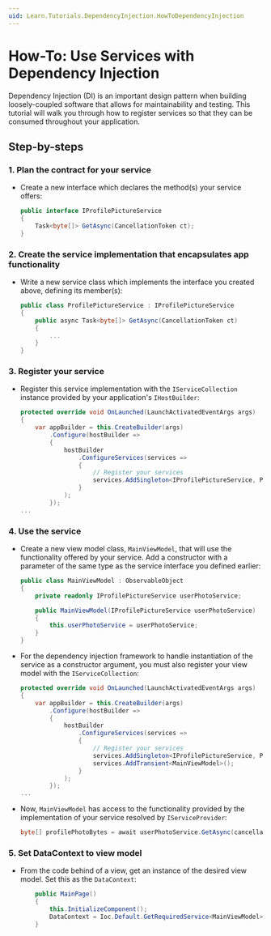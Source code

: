 ```yaml
---
uid: Learn.Tutorials.DependencyInjection.HowToDependencyInjection
---
```

# How-To: Use Services with Dependency Injection

Dependency Injection (DI) is an important design pattern when building loosely-coupled software that allows for maintainability and testing. This tutorial will walk you through how to register services so that they can be consumed throughout your application.

## Step-by-steps

### 1. Plan the contract for your service  
* Create a new interface which declares the method(s) your service offers: 
    ```cs
    public interface IProfilePictureService
    {
        Task<byte[]> GetAsync(CancellationToken ct);
    }
    ```

### 2. Create the service implementation that encapsulates app functionality 
* Write a new service class which implements the interface you created above, defining its member(s):
    ```cs
    public class ProfilePictureService : IProfilePictureService
    {
        public async Task<byte[]> GetAsync(CancellationToken ct)
        {
            ...
        }
    }
    ```
### 3. Register your service
* Register this service implementation with the `IServiceCollection` instance provided by your application's `IHostBuilder`:

    ```csharp
    protected override void OnLaunched(LaunchActivatedEventArgs args)
    {
        var appBuilder = this.CreateBuilder(args)
            .Configure(hostBuilder =>
            {
                hostBuilder
                    .ConfigureServices(services =>
                    {
                        // Register your services
                        services.AddSingleton<IProfilePictureService, ProfilePictureService>();
                    }
                );
            });
    ...
    ```
### 4. Use the service
* Create a new view model class, `MainViewModel`, that will use the functionality offered by your service. Add a constructor with a parameter of the same type as the service interface you defined earlier:
    ```cs
    public class MainViewModel : ObservableObject
    {
        private readonly IProfilePictureService userPhotoService;

        public MainViewModel(IProfilePictureService userPhotoService)
        {
            this.userPhotoService = userPhotoService;
        }
    }
    ```
* For the dependency injection framework to handle instantiation of the service as a constructor argument, you must also register your view model with the `IServiceCollection`:
    ```cs
    protected override void OnLaunched(LaunchActivatedEventArgs args)
    {
        var appBuilder = this.CreateBuilder(args)
            .Configure(hostBuilder =>
            {
                hostBuilder
                    .ConfigureServices(services =>
                    {
                        // Register your services
                        services.AddSingleton<IProfilePictureService, ProfilePictureService>();
                        services.AddTransient<MainViewModel>();
                    }
                );
            });
    ...     
    ```
* Now, `MainViewModel` has access to the functionality provided by the implementation of your service resolved by `IServiceProvider`:
    ```cs
    byte[] profilePhotoBytes = await userPhotoService.GetAsync(cancellationToken);
    ```

### 5. Set DataContext to view model
* From the code behind of a view, get an instance of the desired view model. Set this as the `DataContext`:
    ```cs
        public MainPage()
        {
            this.InitializeComponent();
            DataContext = Ioc.Default.GetRequiredService<MainViewModel>();
        }
    ```